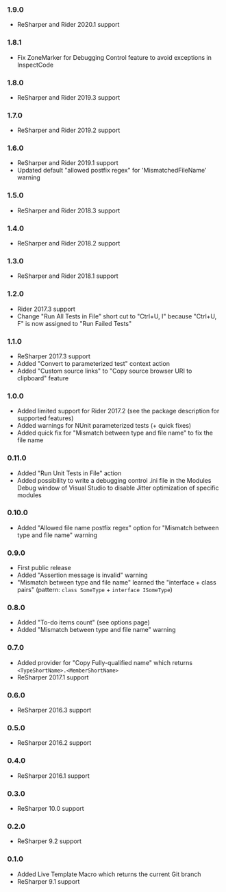 ### 1.9.0 ###
- ReSharper and Rider 2020.1 support

### 1.8.1 ###
- Fix ZoneMarker for Debugging Control feature to avoid exceptions in InspectCode

### 1.8.0 ###
- ReSharper and Rider 2019.3 support

### 1.7.0 ###
- ReSharper and Rider 2019.2 support

### 1.6.0 ###
- ReSharper and Rider 2019.1 support
- Updated default "allowed postfix regex" for 'MismatchedFileName' warning

### 1.5.0 ###
- ReSharper and Rider 2018.3 support

### 1.4.0 ###
- ReSharper and Rider 2018.2 support

### 1.3.0 ###
- ReSharper and Rider 2018.1 support

### 1.2.0 ###
- Rider 2017.3 support
- Change "Run All Tests in File" short cut to "Ctrl+U, I" because "Ctrl+U, F" is now assigned to "Run Failed Tests"

### 1.1.0 ###
- ReSharper 2017.3 support
- Added "Convert to parameterized test" context action
- Added "Custom source links" to "Copy source browser URI to clipboard" feature

### 1.0.0 ###
- Added limited support for Rider 2017.2 (see the package description for supported features)
- Added warnings for NUnit parameterized tests (+ quick fixes)
- Added quick fix for "Mismatch between type and file name" to fix the file name

### 0.11.0 ###
- Added "Run Unit Tests in File" action
- Added possibility to write a debugging control .ini file in the Modules Debug window of Visual Studio to disable Jitter optimization of specific modules

### 0.10.0 ###
- Added "Allowed file name postfix regex" option for "Mismatch between type and file name" warning

### 0.9.0 ###
- First public release
- Added "Assertion message is invalid" warning
- "Mismatch between type and file name" learned the "interface + class pairs" (pattern: `class SomeType` + `interface ISomeType`)

### 0.8.0 ###
- Added "To-do items count" (see options page)
- Added "Mismatch between type and file name" warning

### 0.7.0 ###
- Added provider for "Copy Fully-qualified name" which returns `<TypeShortName>.<MemberShortName>`
- ReSharper 2017.1 support

### 0.6.0 ###
- ReSharper 2016.3 support

### 0.5.0 ###
- ReSharper 2016.2 support

### 0.4.0 ###
- ReSharper 2016.1 support

### 0.3.0 ###
- ReSharper 10.0 support

### 0.2.0 ###
- ReSharper 9.2 support

### 0.1.0 ###
- Added Live Template Macro which returns the current Git branch
- ReSharper 9.1 support
